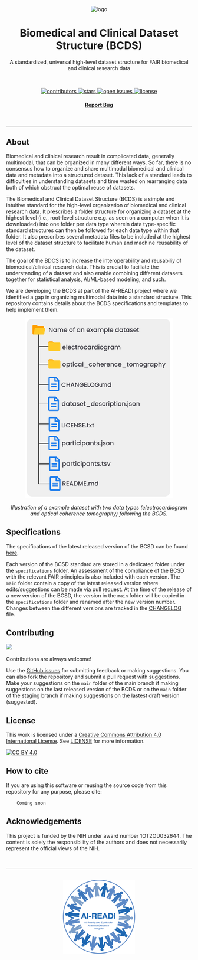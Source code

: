 <div align="center">

<img src="https://freesvg.org/img/1653682897science-svgrepo-com.png" alt="logo" width="200" height="auto" />

<br />

<h1> Biomedical and Clinical Dataset Structure (BCDS) </h1>

<p>
A standardized, universal high-level dataset structure for FAIR biomedical and clinical research data
</p>

<br />

<p>
  <a href="https://github.com/AI-READI/template/graphs/contributors">
    <img src="https://img.shields.io/github/contributors/AI-READI/high-level-dataset-structure.svg?style=flat-square" alt="contributors" />
  </a>
  <a href="https://github.com/AI-READI/template/stargazers">
    <img src="https://img.shields.io/github/stars/AI-READI/high-level-dataset-structure.svg?style=flat-square" alt="stars" />
  </a>
  <a href="https://github.com/AI-READI/template/issues/">
    <img src="https://img.shields.io/github/issues/AI-READI/high-level-dataset-structure.svg?style=flat-square" alt="open issues" />
  </a>
  <a href="https://github.com/AI-READI/template/blob/main/LICENSE">
    <img src="https://img.shields.io/badge/License-CC%20BY%204.0-lightgrey.svg" alt="license" />
  </a>
  
  <!---
  <a href="https://doi.org/10.5281/zenodo.6407300">
    <img src="https://zenodo.org/badge/DOI/10.5281/zenodo.6407300.svg" alt="doi" />
  </a>
  -->

</p>
   
<h4>
    <a href="https://github.com/AI-READI/template/issues/">Report Bug</a>
  </h4>
</div>

<br />

---

## About
Biomedical and clinical research result in complicated data, generally multimodal, that can be organized in many different ways. So far, there is no consensus how to organize and share multimodal biomedical and clinical data and metadata into a structured dataset. This lack of a standard leads to difficulties in understanding datasets and time wasted on rearranging data both of which obstruct the optimal reuse of datasets.

The Biomedical and Clinical Dataset Structure (BCDS) is a simple and intuitive standard for the high-level organization of biomedical and clinical research data. It prescribes a folder structure for organizing a dataset at the highest level (i.e., root-level structure e.g. as seen on a computer when it is downloaded) into one folder per data type wherein data type-specific standard structures can then be followed for each data type within that folder. It also prescribes several metadata files to be included at the highest level of the dataset structure to facilitate human and machine reusability of the dataset. 

The goal of the BDCS is to increase the interoperability and reusabiliy of biomedical/clinical research data. This is crucial to faciliate the understanding of a dataset and also enable combining different datasets together for statistical analysis, AI/ML-based modeling, and such.

We are developing the BCDS at part of the AI-READI project where we identified a gap in organizing multimodal data into a standard structure. This repository contains details about the BCDS specifications and templates to help implement them.

<div align="center">
    <img src="main/v1.0.0/BCDS_example.png" alt="BCDS example" width="400" height="auto" />
    <p><i> Illustration of a example dataset with two data types (electrocardiogram and optical coherence tomography) following the BCDS. </i></p>
</div>

## Specifications

The specifications of the latest released version of the BCSD can be found [here](specifications). 

Each version of the BCSD standard are stored in a dedicated folder under the `specifications` folder. An assessment of the compliance of the BCSD with the relevant FAIR principles is also included with each version. The `main` folder contain a copy of the latest released version where edits/suggestions can be made via pull request. At the time of the release of a new version of the BCSD, the version in the `main` folder will be copied in the `specifications` folder and renamed after the new version number. Changes between the different versions are tracked in the [CHANGELOG](CHANGELOG.md) file. 

## Contributing

<a href="https://github.com/AI-READI/template/graphs/contributors">
  <img src="https://contrib.rocks/image?repo=AI-READI/high-level-dataset-structure" />
</a>

Contributions are always welcome!

Use the [GitHub issues](https://github.com/AI-READI/high-level-dataset-structure/issues) for submitting feedback or making suggestions. You can also fork the repository and submit a pull request with suggestions. Make your suggestions on the `main` folder of the main branch if making suggestions on the last released version of the BCDS or on the `main` folder of the staging branch if making suggestions on the lastest draft version (suggested).

## License

This work is licensed under a
[Creative Commons Attribution 4.0 International License][cc-by]. See [LICENSE](LICENSE) for more information.

[cc-by]: http://creativecommons.org/licenses/by/4.0/
[cc-by-image]: https://i.creativecommons.org/l/by/4.0/88x31.png
[![CC BY 4.0][cc-by-image]][cc-by]


## How to cite

If you are using this software or reusing the source code from this repository for any purpose, please cite:

```bash
    Coming soon
```

## Acknowledgements

This project is funded by the NIH under award number 1OT2OD032644. The content is solely the responsibility of the authors and does not necessarily represent the official views of the NIH.

<br />

---

<br />

<div align="center">

<a href="https://aireadi.org">
  <img src="https://github.com/AI-READI/AI-READI-logo/raw/main/logo/png/option2.png" height="200" />
</a>

</div>
